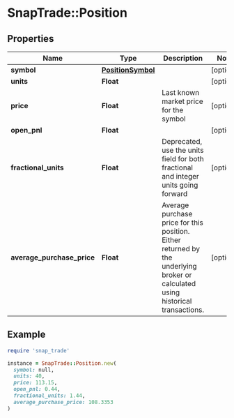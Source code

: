 # SnapTrade::Position

## Properties

| Name | Type | Description | Notes |
| ---- | ---- | ----------- | ----- |
| **symbol** | [**PositionSymbol**](PositionSymbol.md) |  | [optional] |
| **units** | **Float** |  | [optional] |
| **price** | **Float** | Last known market price for the symbol | [optional] |
| **open_pnl** | **Float** |  | [optional] |
| **fractional_units** | **Float** | Deprecated, use the units field for both fractional and integer units going forward | [optional] |
| **average_purchase_price** | **Float** | Average purchase price for this position. Either returned by the underlying broker or calculated using historical transactions. | [optional] |

## Example

```ruby
require 'snap_trade'

instance = SnapTrade::Position.new(
  symbol: null,
  units: 40,
  price: 113.15,
  open_pnl: 0.44,
  fractional_units: 1.44,
  average_purchase_price: 108.3353
)
```

